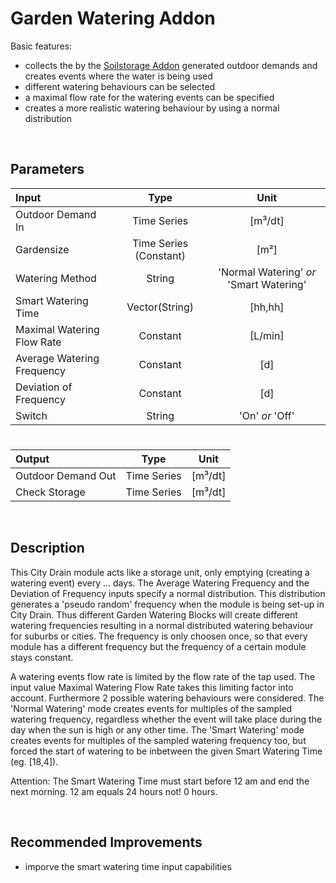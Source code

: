 # Garden Watering Addon

Basic features:

 - collects the by the [Soilstorage Addon](https://github.com/ChristianF88/CD3Waterbalance/blob/master/doc/CityDrain%20Building%20Blocks/Catchment%20Addon.md) generated outdoor demands and creates events where the water is being used
 - different watering behaviours can be selected
 - a maximal flow rate for the watering events can be specified
 - creates a more realistic watering behaviour by using a normal distribution 
 
<br>

## Parameters 

| Input  | Type  |  Unit  |
| :------------ |:---------------:| :-----:|	
| Outdoor Demand In     | Time Series | [m³/dt] |
| Gardensize     | Time Series (Constant) | [m²] |
| 	Watering Method | String  |   'Normal Watering' _or_ 'Smart Watering' |
| Smart Watering Time     | Vector(String) | [hh,hh] |
| 	Maximal Watering Flow Rate | Constant  |   [L/min] |
| Average Watering Frequency      | Constant | [d] |
| Deviation of Frequency      | Constant | [d] |
| 	Switch | String  |   'On' _or_ 'Off' |

# 

|Output  | Type  |  Unit  |
| :------------ |:---------------:| :-----:|
|    Outdoor Demand Out  | Time Series |  [m³/dt]
|    Check Storage  |    Time Series     |  [m³/dt]  |




<br>

## Description 

This City Drain module acts like a storage unit, only emptying (creating a watering event) every ... days. The Average Watering Frequency and the Deviation of Frequency inputs specify a normal distribution. This distribution generates a 'pseudo random' frequency when the module is being set-up in City Drain. Thus different Garden Watering Blocks will create different watering frequencies resulting in a normal distributed watering behaviour for suburbs or cities. The frequency is only choosen once, so that every module has a different frequency but the frequency of a certain module stays constant.

A watering events flow rate is limited by the flow rate of the tap used. The input value Maximal Watering Flow Rate takes this limiting factor into account. Furthermore 2 possible watering behaviours were considered. The 'Normal Watering' mode creates events for multiples of the sampled watering frequency, regardless whether the event will take place during the day when the sun is high or any other time. The 'Smart Watering' mode creates events for multiples of the sampled watering frequency too, but forced the start of watering to be inbetween the given Smart Watering Time (eg. [18,4]).

Attention: The Smart Watering Time must start before 12 am and end the next morning. 12 am equals 24 hours not! 0 hours.

<br>

## Recommended Improvements

- imporve the smart watering time input capabilities
